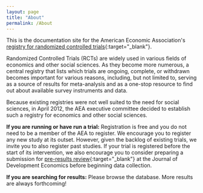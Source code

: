 ```yaml
---
layout: page
title: "About"
permalink: /About
---
```

  
  This is the documentation site for the American Economic Association's [registry for randomized controlled trials](https://www.socialscienceregistry.org/){:target="_blank"}.

Randomized Controlled Trials (RCTs) are widely used in various fields of economics and other social sciences. As they become more numerous, a central registry that lists which trials are ongoing, 
complete, or withdrawn becomes important for various reasons, including, but not limited to, serving as a source of results for meta-analysis and as a one-stop resource to find out about available 
survey instruments and data.

Because existing registries were not well suited to the need for social sciences, in April 2012, the AEA executive committee decided to establish such a registry for economics and other social 
sciences.

**If you are running or have run a trial:** Registration is free and you do not need to be a member of the AEA to register. We encourage you to register any new study at its outset. However, given 
the backlog of existing trials, we invite you to also register past studies. If your trial is registered before the start of its intervention, we also encourage you to consider preparing a 
submission for [pre-results review](http://jde-preresultsreview.org/){:target="_blank"} at the Journal of Development Economics before beginning data collection.

**If you are searching for results:** Please browse the database. More results are always forthcoming!

